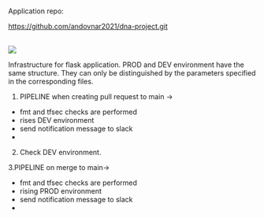 # 
Application repo:

https://github.com/andovnar2021/dna-project.git



<br>
<img src="https://github.com/andovnar2021/infra_flask_app/workflows/Terraform/badge.svg?branch=main">
<br>

Infrastructure for flask application. PROD and DEV environment have the same structure. They can only be distinguished by the parameters specified in the corresponding files.
1. PIPELINE when creating pull request to main ->
- fmt and tfsec checks are performed
- rises DEV environment
- send notification message to slack
- 
2. Check DEV environment.

3.PIPELINE on merge to main->
- fmt and tfsec checks are performed
- rising PROD environment
- send notification message to slack
- 




